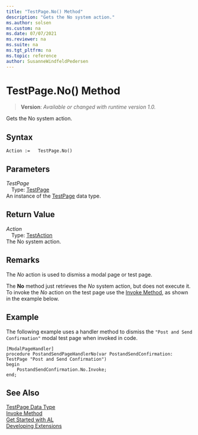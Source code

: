 ```yaml
---
title: "TestPage.No() Method"
description: "Gets the No system action."
ms.author: solsen
ms.custom: na
ms.date: 07/07/2021
ms.reviewer: na
ms.suite: na
ms.tgt_pltfrm: na
ms.topic: reference
author: SusanneWindfeldPedersen
---
```

[//]: # (START>DO_NOT_EDIT)
[//]: # (IMPORTANT:Do not edit any of the content between here and the END>DO_NOT_EDIT.)
[//]: # (Any modifications should be made in the .xml files in the ModernDev repo.)
# TestPage.No() Method
> **Version**: _Available or changed with runtime version 1.0._

Gets the No system action.


## Syntax
```AL
Action :=   TestPage.No()
```

## Parameters
*TestPage*  
&emsp;Type: [TestPage](testpage-data-type.md)  
An instance of the [TestPage](testpage-data-type.md) data type.  

## Return Value
*Action*  
&emsp;Type: [TestAction](../testaction/testaction-data-type.md)  
The No system action.


[//]: # (IMPORTANT: END>DO_NOT_EDIT)

## Remarks

The *No* action is used to dismiss a modal page or test page.

The **No** method just retrieves the *No* system action, but does not execute it. To invoke the *No* action on the test page use the [Invoke Method](../testaction/testaction-invoke-method.md), as shown in the example below. 

## Example

The following example uses a handler method to dismiss the `"Post and Send Confirmation"` modal test page when invoked in code.

```
[ModalPageHandler]
procedure PostandSendPageHandlerNo(var PostandSendConfirmation: TestPage "Post and Send Confirmation")
begin
    PostandSendConfirmation.No.Invoke;
end;
```

## See Also
[TestPage Data Type](testpage-data-type.md)  
[Invoke Method](../testaction/testaction-invoke-method.md)  
[Get Started with AL](../../devenv-get-started.md)  
[Developing Extensions](../../devenv-dev-overview.md)